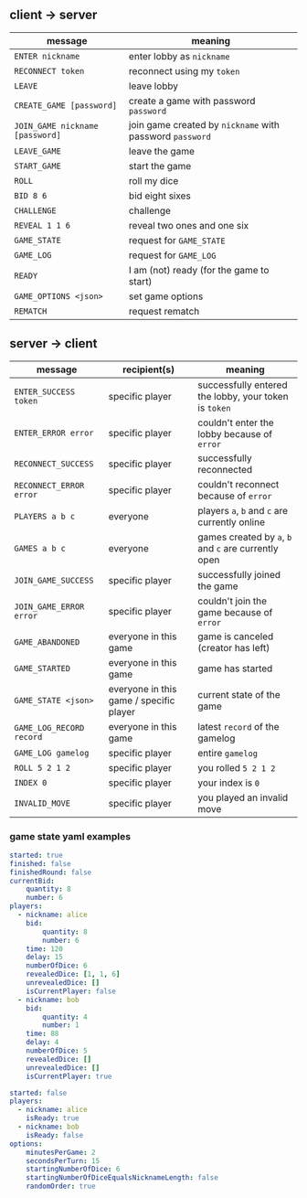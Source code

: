 ## client -> server

 | message | meaning |
 | --- | --- |
 | `ENTER nickname` | enter lobby as `nickname` |
 | `RECONNECT token` | reconnect using my `token` |
 | `LEAVE` | leave lobby |
 | `CREATE_GAME [password]` | create a game with password `password` |
 | `JOIN_GAME nickname [password]` | join game created by `nickname` with password `password` |
 | `LEAVE_GAME` | leave the game |
 | `START_GAME` | start the game |
 | `ROLL` | roll my dice |
 | `BID 8 6` | bid eight sixes |
 | `CHALLENGE` | challenge |
 | `REVEAL 1 1 6` | reveal two ones and one six |
 | `GAME_STATE` | request for `GAME_STATE` |
 | `GAME_LOG` | request for `GAME_LOG` |
 | `READY` | I am (not) ready (for the game to start) |
 | `GAME_OPTIONS <json>` | set game options |
 | `REMATCH` | request rematch |

## server -> client

| message | recipient(s) | meaning |
| --- | --- | --- |
| `ENTER_SUCCESS token` | specific player | successfully entered the lobby, your token is `token` |
| `ENTER_ERROR error` | specific player | couldn't enter the lobby because of `error` |
| `RECONNECT_SUCCESS` | specific player | successfully reconnected |
| `RECONNECT_ERROR error` | specific player | couldn't reconnect because of `error` |
| `PLAYERS a b c` | everyone | players `a`, `b` and `c` are currently online |
| `GAMES a b c` | everyone | games created by `a`, `b` and `c` are currently open |
| `JOIN_GAME_SUCCESS` | specific player | successfully joined the game |
| `JOIN_GAME_ERROR error` | specific player | couldn't join the game because of `error` |
| `GAME_ABANDONED` | everyone in this game | game is canceled (creator has left) |
| `GAME_STARTED` | everyone in this game | game has started |
| `GAME_STATE <json>` | everyone in this game / specific player | current state of the game |
| `GAME_LOG_RECORD record` | everyone in this game | latest `record` of the gamelog |
| `GAME_LOG gamelog` | specific player | entire `gamelog` |
| `ROLL 5 2 1 2` | specific player | you rolled `5 2 1 2` |
| `INDEX 0` | specific player | your index is `0` |
| `INVALID_MOVE` | specific player | you played an invalid move |

### game state yaml examples

```yaml
started: true
finished: false
finishedRound: false
currentBid:
    quantity: 8
    number: 6
players:
  - nickname: alice
    bid:
        quantity: 8
        number: 6
    time: 120
    delay: 15
    numberOfDice: 6
    revealedDice: [1, 1, 6]
    unrevealedDice: []
    isCurrentPlayer: false
  - nickname: bob
    bid:
        quantity: 4
        number: 1
    time: 88
    delay: 4
    numberOfDice: 5
    revealedDice: []
    unrevealedDice: []
    isCurrentPlayer: true
```

```yaml
started: false
players:
  - nickname: alice
    isReady: true
  - nickname: bob
    isReady: false
options:
    minutesPerGame: 2
    secondsPerTurn: 15
    startingNumberOfDice: 6
    startingNumberOfDiceEqualsNicknameLength: false
    randomOrder: true
```
